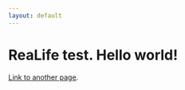 ```yaml
---
layout: default
---
```


# **ReaLife** test. Hello world!




[Link to another page](./another-page.html).
